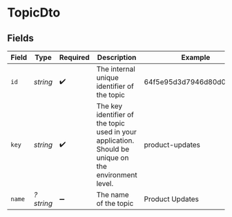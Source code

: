 # TopicDto


## Fields

| Field                                                                                                | Type                                                                                                 | Required                                                                                             | Description                                                                                          | Example                                                                                              |
| ---------------------------------------------------------------------------------------------------- | ---------------------------------------------------------------------------------------------------- | ---------------------------------------------------------------------------------------------------- | ---------------------------------------------------------------------------------------------------- | ---------------------------------------------------------------------------------------------------- |
| `id`                                                                                                 | *string*                                                                                             | :heavy_check_mark:                                                                                   | The internal unique identifier of the topic                                                          | 64f5e95d3d7946d80d0cb677                                                                             |
| `key`                                                                                                | *string*                                                                                             | :heavy_check_mark:                                                                                   | The key identifier of the topic used in your application. Should be unique on the environment level. | product-updates                                                                                      |
| `name`                                                                                               | *?string*                                                                                            | :heavy_minus_sign:                                                                                   | The name of the topic                                                                                | Product Updates                                                                                      |